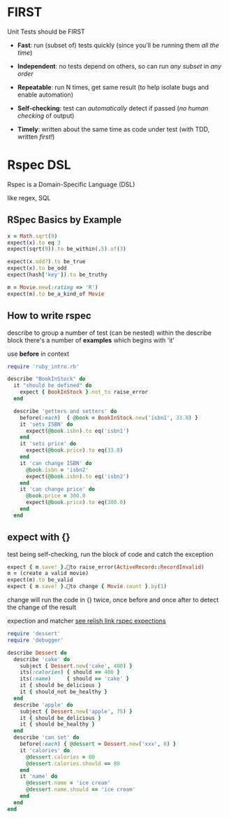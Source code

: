 # FIRST

Unit Tests should be FIRST

- **Fast**: run (subset of) tests quickly (since you’ll be running them *all the time*)

- **Independent**: no tests depend on others, so can run *any subset* in *any order*

- **Repeatable**: run N times, get same result (to help isolate bugs and enable automation)

- **Self-checking**: test can *automatically* detect if passed (*no human checking* of output)

- **Timely**: written about the same time as code under test (with TDD, written *first!*)



# Rspec DSL

Rspec is a Domain-Specific Language (DSL)

like regex, SQL



## RSpec Basics by Example

```ruby
x = Math.sqrt(9)
expect(x).to eq 3
expect(sqrt(9)).to be_within(.5).of(3)

expect(x.odd?).to be_true
expect(x).to be_odd
expect(hash['key']).to be_truthy

m = Movie.new(:rating => 'R')
expect(m).to be_a_kind_of Movie
```


## How to write rspec

describe to group a number of test (can be nested)
within the describe block there's a number of **examples** which begins with 'it'

use **before** in context

```ruby
require 'ruby_intro.rb'

describe "BookInStock" do
  it "should be defined" do
    expect { BookInStock }.not_to raise_error
  end

  describe 'getters and setters' do
    before(:each)  { @book = BookInStock.new('isbn1', 33.8) }
    it 'sets ISBN' do
      expect(@book.isbn).to eq('isbn1')
    end
    it 'sets price' do
      expect(@book.price).to eq(33.8)
    end
    it 'can change ISBN' do
      @book.isbn = 'isbn2'
      expect(@book.isbn).to eq('isbn2')
    end
    it 'can change price' do
      @book.price = 300.0
      expect(@book.price).to eq(300.0)
    end
  end
```

## expect with {}
test being self-checking, run the block of code and catch the exception

```ruby
expect { m.save! }.to raise_error(ActiveRecord::RecordInvalid)
m = (create a valid movie)
expect(m).to be_valid
expect { m.save! }.to change { Movie.count }.by(1)
```

change will run the code in {} twice, once before and once after to detect the change of the result


expection and matcher
[see relish link rspec expections](https://relishapp.com/rspec/rspec-expectations/docs)



```ruby
require 'dessert'
require 'debugger'

describe Dessert do
  describe 'cake' do
    subject { Dessert.new('cake', 400) }
    its(:calories) { should == 400 }
    its(:name)     { should == 'cake' }
    it { should be_delicious }
    it { should_not be_healthy }
  end
  describe 'apple' do
    subject { Dessert.new('apple', 75) }
    it { should be_delicious }
    it { should be_healthy }
  end
  describe 'can set' do
    before(:each) { @dessert = Dessert.new('xxx', 0) }
    it 'calories' do
      @dessert.calories = 80
      @dessert.calories.should == 80
    end
    it 'name' do
      @dessert.name = 'ice cream'
      @dessert.name.should == 'ice cream'
    end
  end
end

```
